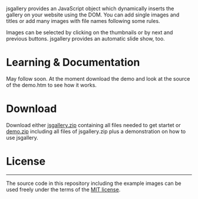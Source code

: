 jsgallery provides an JavaScript object which dynamically inserts the gallery on your website using the DOM. You can add single images and titles or add many images with file names following some rules.

Images can be selected by clicking on the thumbnails or by next and previous buttons. jsgallery provides an automatic slide show, too.

# Learning & Documentation #
May follow soon. At the moment download the demo and look at the source of the demo.htm to see how it works.

# Download #
Download either [jsgallery.zip](http://www.mlte.de/downloads/jsgallery.zip) containing all files needed to get startet or [demo.zip](http://www.mlte.de/downloads/jsgallery-demo.zip) including all files of jsgallery.zip plus a demonstration on how to use jsgallery.

# License #
------

The source code in this repository including the example images can be used freely under the terms of the [MIT license](http://www.opensource.org/licenses/MIT).

